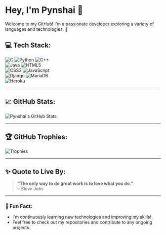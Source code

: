 # Hey, I'm Pynshai 👋

Welcome to my GitHub! I'm a passionate developer exploring a variety of languages and technologies. 🌟

## 💻 Tech Stack:
![C](https://img.shields.io/badge/c-%2300599C.svg?style=flat&logo=c&logoColor=white) ![Python](https://img.shields.io/badge/python-3670A0?style=flat&logo=python&logoColor=ffdd54) ![C++](https://img.shields.io/badge/c++-%2300599C.svg?style=flat&logo=c%2B%2B&logoColor=white)  
![Java](https://img.shields.io/badge/java-%23ED8B00.svg?style=flat&logo=java&logoColor=white) ![HTML5](https://img.shields.io/badge/html5-%23E34F26.svg?style=flat&logo=html5&logoColor=white)  
![CSS3](https://img.shields.io/badge/css3-%231572B6.svg?style=flat&logo=css3&logoColor=white) ![JavaScript](https://img.shields.io/badge/javascript-%23323330.svg?style=flat&logo=javascript&logoColor=%23F7DF1E)  
![Django](https://img.shields.io/badge/django-%23092E20.svg?style=flat&logo=django&logoColor=white) ![MariaDB](https://img.shields.io/badge/MariaDB-003545?style=flat&logo=mariadb&logoColor=white)  
![Heroku](https://img.shields.io/badge/heroku-%23430098.svg?style=flat&logo=heroku&logoColor=white)

---

## 📈 GitHub Stats:

![Pynshai's GitHub Stats](https://github-readme-stats.vercel.app/api?username=pynshai-nongsiej&theme=dark&hide_border=true&count_private=true&show_icons=true&include_all_commits=true&line_height=30)

---


## 🏆 GitHub Trophies:

![Trophies](https://github-profile-trophy.vercel.app/?username=pynshai-nongsiej&theme=gruvbox&no-frame=true&no-bg=true&margin-w=4)

---

## ✨ Quote to Live By:

> **“The only way to do great work is to love what you do.”**  
– *Steve Jobs*

---

### 🌱 Fun Fact:
- I'm continuously learning new technologies and improving my skills!
- Feel free to check out my repositories and contribute to any ongoing projects.
